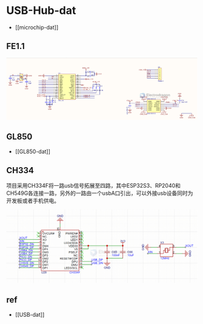 
# USB-Hub-dat

- [[microchip-dat]]




## FE1.1 

![](2023-11-30-15-28-49.png)



## GL850

- [[GL850-dat]]


## CH334 

项目采用CH334F将一路usb信号拓展至四路，其中ESP32S3、RP2040和CH549G各连接一路，另外的一路由一个usbA口引出，可以外接usb设备同时为开发板或者手机供电。


![](2025-08-19-16-49-07.png)


## ref 

- [[USB-dat]]